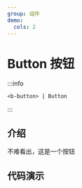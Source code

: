```yaml
---
group: 组件
demo:
  cols: 2
---
```


# Button 按钮

:::info

```
<b-button> | Button
```

:::

## 介绍

不难看出，这是一个按钮

## 代码演示

<code src="./demos/demo0.tsx"></code>
<code src="./demos/demo1.tsx"></code>
<code src="./demos/demo2.tsx"></code>
<code src="./demos/demo3.tsx"></code>
<code src="./demos/demo4.tsx"></code>
<code src="./demos/demo5.tsx"></code>
<code src="./demos/demo6.tsx"></code>
<code src="./demos/demo7.tsx"></code>
<code src="./demos/formTest.tsx"></code>
